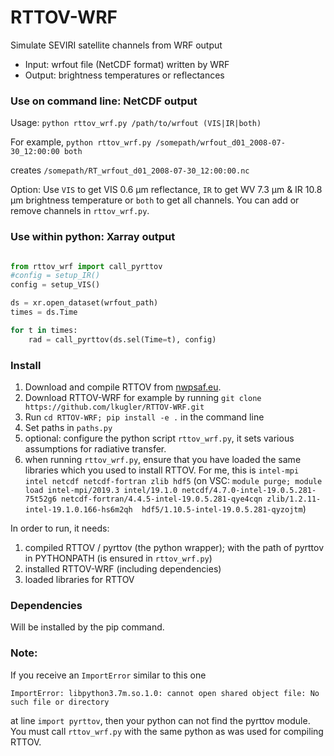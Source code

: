 # RTTOV-WRF
Simulate SEVIRI satellite channels from WRF output

- Input: wrfout file (NetCDF format) written by WRF
- Output: brightness temperatures or reflectances

### Use on command line: NetCDF output

Usage: `python rttov_wrf.py /path/to/wrfout (VIS|IR|both)`

For example, `python rttov_wrf.py /somepath/wrfout_d01_2008-07-30_12:00:00 both` 

creates `/somepath/RT_wrfout_d01_2008-07-30_12:00:00.nc` 

Option: Use `VIS` to get VIS 0.6 µm reflectance, `IR` to get WV 7.3 µm & IR 10.8 µm brightness temperature or `both` to get all channels. 
You can add or remove channels in `rttov_wrf.py`.

### Use within python: Xarray output 
```python

from rttov_wrf import call_pyrttov
#config = setup_IR()
config = setup_VIS()  

ds = xr.open_dataset(wrfout_path)
times = ds.Time

for t in times:
    rad = call_pyrttov(ds.sel(Time=t), config)
```

### Install
1) Download and compile RTTOV from [nwpsaf.eu](https://www.nwpsaf.eu/site/software/rttov/).
2) Download RTTOV-WRF for example by running `git clone https://github.com/lkugler/RTTOV-WRF.git`
3) Run `cd RTTOV-WRF; pip install -e .` in the command line
4) Set paths in `paths.py`
5) optional: configure the python script `rttov_wrf.py`, it sets various assumptions for radiative transfer.
6) when running `rttov_wrf.py`, ensure that you have loaded the same libraries which you used to install RTTOV. For me, this is `intel-mpi intel netcdf netcdf-fortran zlib hdf5` (on VSC: `module purge; module load intel-mpi/2019.3 intel/19.1.0 netcdf/4.7.0-intel-19.0.5.281-75t52g6 netcdf-fortran/4.4.5-intel-19.0.5.281-qye4cqn zlib/1.2.11-intel-19.1.0.166-hs6m2qh  hdf5/1.10.5-intel-19.0.5.281-qyzojtm`)

In order to run, it needs:
1) compiled RTTOV / pyrttov (the python wrapper); with the path of pyrttov in PYTHONPATH (is ensured in `rttov_wrf.py`)
2) installed RTTOV-WRF (including dependencies)
3) loaded libraries for RTTOV

### Dependencies
Will be installed by the pip command.

### Note:
If you receive an `ImportError` similar to this one
```
ImportError: libpython3.7m.so.1.0: cannot open shared object file: No such file or directory
```
at line `import pyrttov`, then your python can not find the pyrttov module. You must call `rttov_wrf.py` with the same python as was used for compiling RTTOV.
